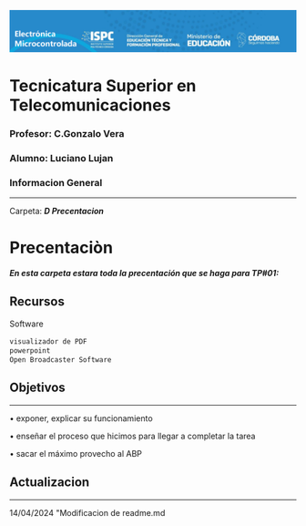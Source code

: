 ![alt text](/Recursos/visuales/caratula.png)
# Tecnicatura Superior en Telecomunicaciones
### Profesor: C.Gonzalo Vera   
### Alumno: Luciano Lujan

### Informacion General
***
Carpeta: ***D Precentacion***
# Precentaciòn

***En esta carpeta estara toda la precentación que se haga para TP#01:***





## Recursos
Software 
```
visualizador de PDF
powerpoint
Open Broadcaster Software
```
## Objetivos
***
• exponer, explicar su funcionamiento  

• enseñar el proceso que hicimos para llegar a completar la tarea  

• sacar el máximo provecho al ABP


## Actualizacion
***
14/04/2024 "Modificacion de readme.md